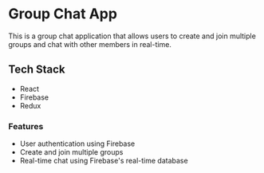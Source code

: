 # Group Chat App

This is a group chat application that allows users to create and join multiple groups and chat with other members in real-time.

## Tech Stack

 - React
 - Firebase
 - Redux

### Features

 - User authentication using Firebase
 - Create and join multiple groups
 - Real-time chat using Firebase's real-time database

